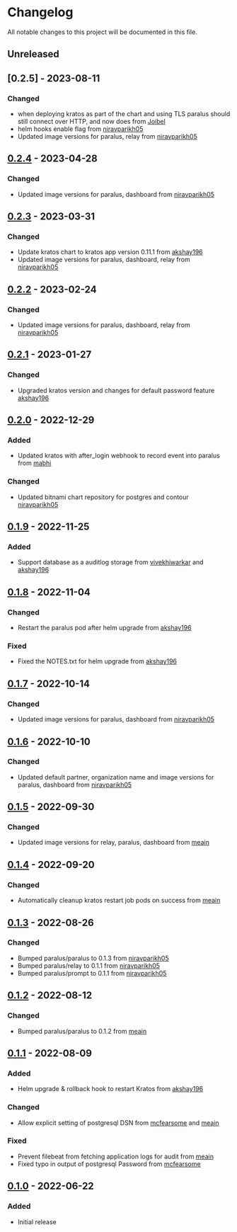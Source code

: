 # Changelog

All notable changes to this project will be documented in this file.

## Unreleased

## [0.2.5] - 2023-08-11

### Changed
- when deploying kratos as part of the chart and using TLS paralus should still connect over HTTP, and now does from [Joibel](https://github.com/Joibel)
- helm hooks enable flag from [niravparikh05](https://github.com/niravparikh05)
- Updated image versions for paralus, relay from [niravparikh05](https://github.com/niravparikh05)

## [0.2.4] - 2023-04-28

### Changed
- Updated image versions for paralus, dashboard from [niravparikh05](https://github.com/niravparikh05)

## [0.2.3] - 2023-03-31

### Changed
- Update kratos chart to kratos app version 0.11.1 from [akshay196](https://github.com/akshay196)
- Updated image versions for paralus, dashboard, relay from [niravparikh05](https://github.com/niravparikh05)

## [0.2.2] - 2023-02-24

### Changed
- Updated image versions for paralus, dashboard, relay from [niravparikh05](https://github.com/niravparikh05)

## [0.2.1] - 2023-01-27

### Changed
- Upgraded kratos version and changes for default password feature [akshay196](https://github.com/akshay196)

## [0.2.0] - 2022-12-29

### Added
- Updated kratos with after_login webhook to record event into paralus from [mabhi](https://github.com/mabhi)

### Changed
- Updated bitnami chart repository for postgres and contour [niravparikh05](https://github.com/niravparikh05)

## [0.1.9] - 2022-11-25

### Added
- Support database as a auditlog storage from [vivekhiwarkar](https://github.com/vivekhiwarkar) and [akshay196](https://github.com/akshay196)

## [0.1.8] - 2022-11-04

### Changed
- Restart the paralus pod after helm upgrade from [akshay196](https://github.com/akshay196)

### Fixed
- Fixed the NOTES.txt for helm upgrade from [akshay196](https://github.com/akshay196)

## [0.1.7] - 2022-10-14
### Changed
- Updated image versions for paralus, dashboard from [niravparikh05](https://github.com/niravparikh05)

## [0.1.6] - 2022-10-10
### Changed
- Updated default partner, organization name and image versions for paralus, dashboard from [niravparikh05](https://github.com/niravparikh05)

## [0.1.5] - 2022-09-30
### Changed
- Updated image versions for relay, paralus, dashboard from [meain](https://github.com/meain)

## [0.1.4] - 2022-09-20
### Changed
- Automatically cleanup kratos restart job pods on success from [meain](https://github.com/meain)

## [0.1.3] - 2022-08-26
### Changed
- Bumped paralus/paralus to 0.1.3 from [niravparikh05](https://github.com/niravparikh05)
- Bumped paralus/relay to 0.1.1 from [niravparikh05](https://github.com/niravparikh05)
- Bumped paralus/prompt to 0.1.1 from [niravparikh05](https://github.com/niravparikh05)

## [0.1.2] - 2022-08-12
### Changed
- Bumped paralus/paralus to 0.1.2 from [meain](https://github.com/meain)

## [0.1.1] - 2022-08-09
### Added
- Helm upgrade & rollback hook to restart Kratos from [akshay196](https://github.com/akshay196)
### Changed
- Allow explicit setting of postgresql DSN from [mcfearsome](https://github.com/mcfearsome) and [meain](https://github.com/meain)

### Fixed
- Prevent filebeat from fetching application logs for audit from [meain](https://github.com/meain)
- Fixed typo in output of postgresql Password from [mcfearsome](https://github.com/mcfearsome)

## [0.1.0] - 2022-06-22
### Added
- Initial release

[Unreleased]: https://github.com/paralus/helm-charts/compare/ztka-0.2.4...HEAD
[0.2.4]: https://github.com/paralus/helm-charts/compare/ztka-0.2.3...ztka-0.2.4
[0.2.3]: https://github.com/paralus/helm-charts/compare/ztka-0.2.2...ztka-0.2.3
[0.2.2]: https://github.com/paralus/helm-charts/compare/ztka-0.2.1...ztka-0.2.2
[0.2.1]: https://github.com/paralus/helm-charts/compare/ztka-0.2.0...ztka-0.2.1
[0.2.0]: https://github.com/paralus/helm-charts/compare/ztka-0.1.9...ztka-0.2.0
[0.1.9]: https://github.com/paralus/helm-charts/compare/ztka-0.1.8...ztka-0.1.9
[0.1.8]: https://github.com/paralus/helm-charts/compare/ztka-0.1.7...ztka-0.1.8
[0.1.7]: https://github.com/paralus/helm-charts/compare/ztka-0.1.6...ztka-0.1.7
[0.1.6]: https://github.com/paralus/helm-charts/compare/ztka-0.1.5...ztka-0.1.6
[0.1.5]: https://github.com/paralus/helm-charts/compare/ztka-0.1.4...ztka-0.1.5
[0.1.4]: https://github.com/paralus/helm-charts/compare/ztka-0.1.3...ztka-0.1.4
[0.1.3]: https://github.com/paralus/helm-charts/compare/ztka-0.1.2...ztka-0.1.3
[0.1.2]: https://github.com/paralus/helm-charts/compare/ztka-0.1.1...ztka-0.1.2
[0.1.1]: https://github.com/paralus/helm-charts/compare/ztka-0.1.0...ztka-0.1.1
[0.1.0]: https://github.com/paralus/helm-charts/releases/tag/ztka-0.1.0
